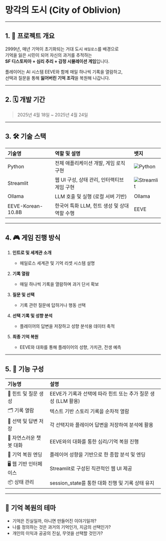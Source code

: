 #  망각의 도시 (City of Oblivion)

---

## 1. 📖 프로젝트 개요

2999년, 매년 기억이 초기화되는 거대 도시 `헤일로스`를 배경으로  
기억을 잃은 시민이 되어 자신의 과거를 추적하는  
**SF 디스토피아 + 심리 추리 + 감정 시뮬레이션 게임**입니다.

플레이어는 AI 시스템 EEVE와 함께 매일 하나씩 기록을 열람하고,  
선택과 질문을 통해 **잃어버린 기억 조각**을 복원해 나갑니다.

---

## 2. 🗓️ 개발 기간

> 2025년 4월 18일 ~ 2025년 4월 24일

---

## 3. 🛠️ 기술 스택

| 기술명            | 역할 및 설명                                          | 뱃지          |
|:------------------|:------------------------------------------------------|:--------------|
| Python            | 전체 애플리케이션 개발, 게임 로직 구현                 | ![Python](https://img.shields.io/badge/Python-3776AB?logo=python&logoColor=white) |
| Streamlit         | 웹 UI 구성, 상태 관리, 인터랙티브 게임 구현             | ![Streamlit](https://img.shields.io/badge/Streamlit-FF4B4B?logo=streamlit&logoColor=white) |
| Ollama            | LLM 호출 및 실행 (로컬 서버 기반)                     | Ollama |
| EEVE-Korean-10.8B | 한국어 특화 LLM, 힌트 생성 및 상대 역할 수행           | EEVE |

---

## 4. 🎮 게임 진행 방식

1. **인트로 및 세계관 소개**  
    - 헤일로스 세계관 및 기억 리셋 시스템 설명

2. **기록 열람**  
    - 매일 하나씩 기록을 열람하며 과거 단서 확보

3. **질문 및 선택**  
    - 기록 관련 질문에 답하거나 행동 선택

4. **선택 기록 및 성향 분석**  
    - 플레이어의 답변을 저장하고 성향 분석용 데이터 축적

5. **최종 기억 복원**  
    - EEVE와 대화를 통해 플레이어의 성향, 가치관, 전생 예측

---

## 5. 🧩 기능 구성

| 기능명            | 설명 |
|:------------------|:-------------------------------------------------|
| 💬 힌트 및 질문 생성 | EEVE가 기록과 선택에 따라 힌트 또는 추가 질문 생성 (LLM 활용) |
| 🗂️ 기록 열람        | 텍스트 기반 스토리 기록을 순차적 열람 |
| 🎯 선택 및 답변 저장 | 각 선택지와 플레이어 답변을 저장하여 분석에 활용 |
| 🔄 자연스러운 챗봇 대화 | EEVE와의 대화를 통한 심리/기억 복원 진행 |
| 🧠 기억 복원 엔딩    | 플레이어 성향을 기반으로 한 종합 분석 및 엔딩 |
| 🖥️ 웹 기반 인터페이스 | Streamlit로 구성된 직관적인 웹 UI 제공 |
| 📦 상태 관리         | session_state를 통한 대화 진행 및 기록 상태 유지 |

---

## 🧠 기억 복원의 테마

- 기억은 진실일까, 아니면 만들어진 이야기일까?
- 나를 정의하는 것은 과거의 기억인가, 지금의 선택인가?
- 개인의 이익과 공공의 진실, 무엇을 선택할 것인가?

